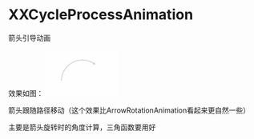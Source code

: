 # XXCycleProcessAnimation
箭头引导动画

效果如图：
![XXCycleProcessAnimation](https://github.com/shine93/XXCycleProcessAnimation/blob/master/XXCycleProcessAnimation/XXCycleProcessAnimation.gif)

箭头跟随路径移动（这个效果比ArrowRotationAnimation看起来更自然一些）

主要是箭头旋转时的角度计算，三角函数要用好
